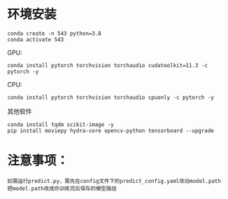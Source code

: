 # 环境安装

    conda create -n 543 python=3.8
    conda activate 543
GPU:

    conda install pytorch torchvision torchaudio cudatoolkit=11.3 -c pytorch -y
CPU:

    conda install pytorch torchvision torchaudio cpuonly -c pytorch -y

其他软件

    conda install tqdm scikit-image -y
    pip install moviepy hydra-core opencv-python tensorboard --upgrade
    

# 注意事项：
    如需运行predict.py，需先在config文件下的predict_config.yaml改动model.path
    把model.path改成你训练完后保存的模型路径
    
